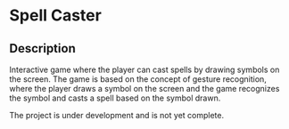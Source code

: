 # Spell Caster

## Description

Interactive game where the player can cast spells by drawing symbols on the screen. The game is based on the concept of gesture recognition, where the player draws a symbol on the screen and the game recognizes the symbol and casts a spell based on the symbol drawn.

The project is under development and is not yet complete.
